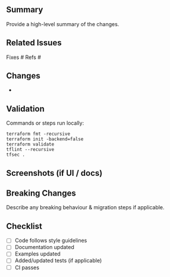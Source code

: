 ## Summary
Provide a high-level summary of the changes.

## Related Issues
Fixes #
Refs #

## Changes
- 

## Validation
Commands or steps run locally:
```
terraform fmt -recursive
terraform init -backend=false
terraform validate
tflint --recursive
tfsec .
```

## Screenshots (if UI / docs)

## Breaking Changes
Describe any breaking behaviour & migration steps if applicable.

## Checklist
- [ ] Code follows style guidelines
- [ ] Documentation updated
- [ ] Examples updated
- [ ] Added/updated tests (if applicable)
- [ ] CI passes

